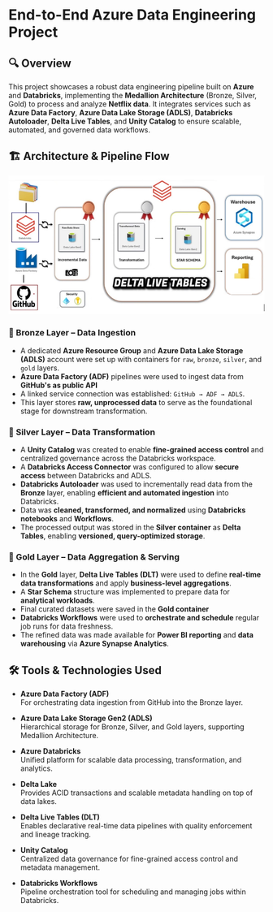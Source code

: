 # End-to-End Azure Data Engineering Project

## 🔍 **Overview**

This project showcases a robust data engineering pipeline built on **Azure** and **Databricks**, implementing the **Medallion Architecture** (Bronze, Silver, Gold) to process and analyze **Netflix data**. It integrates services such as **Azure Data Factory**, **Azure Data Lake Storage (ADLS)**, **Databricks Autoloader**, **Delta Live Tables**, and **Unity Catalog** to ensure scalable, automated, and governed data workflows.


## 🏗️ Architecture & Pipeline Flow


![Architechture](Screenshots/architechture.jpeg)


### 🥉 Bronze Layer – Data Ingestion

- A dedicated **Azure Resource Group** and **Azure Data Lake Storage (ADLS)** account were set up with containers for `raw`, `bronze`, `silver`, and `gold` layers.
- **Azure Data Factory (ADF)** pipelines were used to ingest data from **GitHub's  as public API**
- A linked service connection was established: `GitHub → ADF → ADLS`.
- This layer stores **raw, unprocessed data** to serve as the foundational stage for downstream transformation.


### 🥈 Silver Layer – Data Transformation

- A **Unity Catalog** was created to enable **fine-grained access control** and centralized governance across the Databricks workspace.
- A **Databricks Access Connector** was configured to allow **secure access** between Databricks and ADLS.
- **Databricks Autoloader** was used to incrementally read data from the **Bronze** layer, enabling **efficient and automated ingestion** into Databricks.
- Data was **cleaned, transformed, and normalized** using **Databricks notebooks** and **Workflows**.
- The processed output was stored in the **Silver container** as **Delta Tables**, enabling **versioned, query-optimized storage**.


### 🥇 Gold Layer – Data Aggregation & Serving

- In the **Gold** layer, **Delta Live Tables (DLT)** were used to define **real-time data transformations** and apply **business-level aggregations**.
- A **Star Schema** structure was implemented to prepare data for **analytical workloads**.
- Final curated datasets were saved in the **Gold container** 
- **Databricks Workflows** were used to **orchestrate and schedule** regular job runs for data freshness.
- The refined data was made available for **Power BI reporting** and **data warehousing** via **Azure Synapse Analytics**.

## 🛠️ Tools & Technologies Used

- **Azure Data Factory (ADF)**  
  For orchestrating data ingestion from GitHub into the Bronze layer.

- **Azure Data Lake Storage Gen2 (ADLS)**  
  Hierarchical storage for Bronze, Silver, and Gold layers, supporting Medallion Architecture.

- **Azure Databricks**  
  Unified platform for scalable data processing, transformation, and analytics.

- **Delta Lake**  
  Provides ACID transactions and scalable metadata handling on top of data lakes.

- **Delta Live Tables (DLT)**  
  Enables declarative real-time data pipelines with quality enforcement and lineage tracking.

- **Unity Catalog**  
  Centralized data governance for fine-grained access control and metadata management.

- **Databricks Workflows**  
  Pipeline orchestration tool for scheduling and managing jobs within Databricks.
